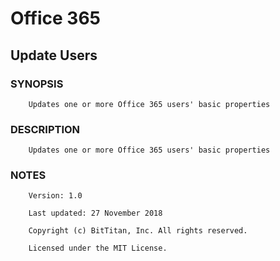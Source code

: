# Office 365
## Update Users
### SYNOPSIS
```
    Updates one or more Office 365 users' basic properties
```
### DESCRIPTION
```
    Updates one or more Office 365 users' basic properties
```
### NOTES
```
    Version: 1.0
    Last updated: 27 November 2018
    Copyright (c) BitTitan, Inc. All rights reserved.
    Licensed under the MIT License.
```

